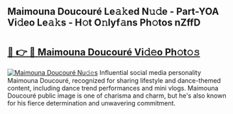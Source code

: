 ## Maimouna Doucouré Le𝚊𝚔ed N𝚞𝚍e - Part-YOA Vi𝚍eo Le𝚊𝚔s - H𝚘t O𝚗lyf𝚊ns Ph𝚘tos nZffD

# <h2><a href="http://hf4i6q1.feru.top/?c=Maimouna+Doucour%c3%a9">🔗 👉 🔴 Maimouna Doucouré Vi𝚍𝚎o Ph𝚘t𝚘𝚜</a></h2>

[![Maimouna Doucouré Nu𝚍𝚎s](https://i.imgur.com/0TWrTi3.gif)](http://hf4i6q1.feru.top/?c=Maimouna+Doucour%c3%a9)
Influential social media personality Maimouna Doucouré, recognized for sharing lifestyle and dance-themed content, including dance trend performances and mini vlogs. Maimouna Doucouré public image is one of charisma and charm, but he's also known for his fierce determination and unwavering commitment. 
